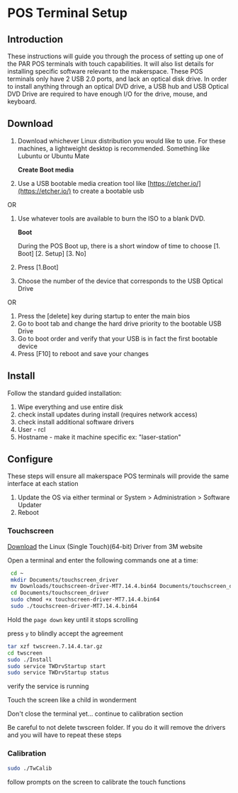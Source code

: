 # POS Terminal Setup

## Introduction

These instructions will guide you through the process of setting up one of the PAR POS terminals with touch capabilities. It will also list details for installing specific software relevant to the makerspace. These POS terminals only have 2 USB 2.0 ports, and lack an optical disk drive. In order to install anything through an optical DVD drive, a USB hub and USB Optical DVD Drive are required to have enough I/O for the drive, mouse, and keyboard.

## Download

1. Download whichever Linux distribution you would like to use. For these machines, a lightweight desktop is recommended. Something like Lubuntu or Ubuntu Mate

   **Create Boot media**

2. Use a USB bootable media creation tool like [https://etcher.io/](https://etcher.io/) to create a bootable usb

OR

1. Use whatever tools are available to burn the ISO to a blank DVD.

   **Boot**

   During the POS Boot up, there is a short window of time to choose \[1. Boot\] \[2. Setup\] \[3. No\]

2. Press \[1.Boot\]
3. Choose the number of the device that corresponds to the USB Optical Drive

OR

1. Press the \[delete\] key during startup to enter the main bios
2. Go to boot tab and change the hard drive priority to the bootable USB Drive
3. Go to boot order and verify that your USB is in fact the first bootable device
4. Press \[F10\] to reboot and save your changes

## Install

Follow the standard guided installation:

1. Wipe everything and use entire disk
2. check install updates during install \(requires network access\)
3. check install additional software drivers
4. User - rcl
5. Hostname - make it machine specific ex: "laser-station"

## Configure

These steps will ensure all makerspace POS terminals will provide the same interface at each station

1. Update the OS via either terminal or System &gt; Administration &gt; Software Updater
2. Reboot

### Touchscreen

[Download](https://drive.google.com/open?id=1PVsa7Y1Hx73PfP8g3j6lGAY13vjxcRs9) the Linux \(Single Touch\)\(64-bit\) Driver from 3M website

Open a terminal and enter the following commands one at a time:

```bash
 cd ~
 mkdir Documents/touchscreen_driver
 mv Downloads/touchscreen-driver-MT7.14.4.bin64 Documents/touchscreen_driver
 cd Documents/touchscreen_driver
 sudo chmod +x touchscreen-driver-MT7.14.4.bin64
 sudo ./touchscreen-driver-MT7.14.4.bin64
```

Hold the `page down` key until it stops scrolling

press `y` to blindly accept the agreement

```bash
tar xzf twscreen.7.14.4.tar.gz
cd twscreen
sudo ./Install
sudo service TWDrvStartup start
sudo service TWDrvStartup status
```

verify the service is running

Touch the screen like a child in wonderment

Don't close the terminal yet... continue to calibration section

Be careful to not delete twscreen folder. If you do it will remove the drivers and you will have to repeat these steps

### Calibration

```bash
sudo ./TwCalib
```

follow prompts on the screen to calibrate the touch functions

